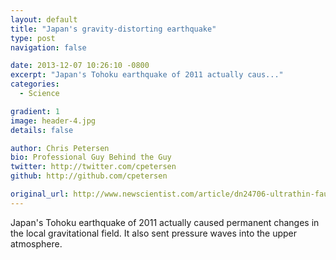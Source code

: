 ```yaml
---
layout: default
title: "Japan's gravity-distorting earthquake"
type: post
navigation: false

date: 2013-12-07 10:26:10 -0800
excerpt: "Japan's Tohoku earthquake of 2011 actually caus..."
categories:
  - Science

gradient: 1
image: header-4.jpg
details: false

author: Chris Petersen
bio: Professional Guy Behind the Guy
twitter: http://twitter.com/cpetersen
github: http://github.com/cpetersen

original_url: http://www.newscientist.com/article/dn24706-ultrathin-fault-caused-gravitydistorting-japan-quake.html
---
```



Japan's Tohoku earthquake of 2011 actually caused permanent changes in the local gravitational field. It also sent pressure waves into the upper atmosphere. 
